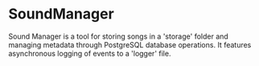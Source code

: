# SoundManager
Sound Manager is a tool for storing songs in a 'storage' folder and managing metadata through PostgreSQL database operations. It features asynchronous logging of events to a 'logger' file.
